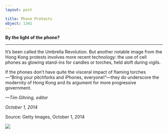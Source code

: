 ```yaml
---
layout: post

title: Phone Protests
object: 1341
---
```

**By the light of the phone?**

****

It’s been called the Umbrella Revolution. But another notable image from the Hong Kong protests involves more recent technology: the use of cell phones as glowing stand-ins for candles or torches, held aloft during vigils.

If the phones don’t have quite the visceral impact of flaming torches—“Bring your pitchforks and iPhones, everyone!”—they do underscore the modernity of Hong Kong and its argument for more progressive government.

*—Tim Gihring, editor*

*October 1, 2014*

Source: Getty Images, October 1, 2014

![]({{siteurl.base}}/images/14-10-1_57.45_PhoneProtestsEDIT-1.jpeg)
